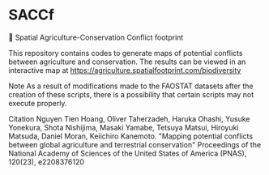 # SACCf
 🌱 Spatial Agriculture-Conservation Conflict footprint

This repository contains codes to generate maps of potential conflicts between agriculture and conservation. The results can be viewed in an interactive map at  https://agriculture.spatialfootprint.com/biodiversity

Note
As a result of modifications made to the FAOSTAT datasets after the creation of these scripts, there is a possibility that certain scripts may not execute properly.

Citation
Nguyen Tien Hoang, Oliver Taherzadeh, Haruka Ohashi, Yusuke Yonekura, Shota Nishijima, Masaki Yamabe, Tetsuya Matsui, Hiroyuki Matsuda, Daniel Moran, Keiichiro Kanemoto. "Mapping potential conflicts between global agriculture and terrestrial conservation" Proceedings of the National Academy of Sciences of the United States of America (PNAS), 120(23), e2208376120
